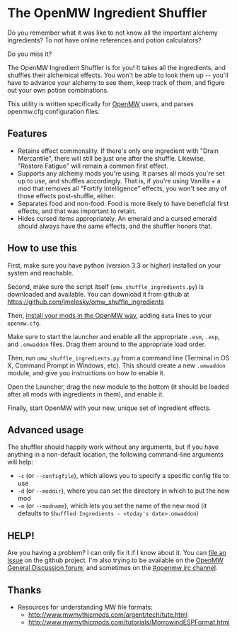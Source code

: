 # The OpenMW Ingredient Shuffler

Do you remember what it was like to not know all the important alchemy ingredients? To not have online references and potion calculators?

Do you miss it?

The OpenMW Ingredient Shuffler is for you! It takes all the ingredients, and shuffles their alchemical effects. You won't be able to look them up -- you'll have to advance your alchemy to see them, keep track of them, and figure out your own potion combinations.

This utility is written specifically for [OpenMW](http://openmw.org/) users, and parses openmw.cfg configuration files.

## Features

  - Retains effect commonality. If there's only one ingredient with "Drain Mercantile", there will still be just one after the shuffle. Likewise, "Restore Fatigue" will remain a common first effect.
  - Supports any alchemy mods you're using. It parses all mods you're set up to use, and shuffles accordingly. That is, if you're using Vanilla + a mod that removes all "Fortify Intelligence" effects, you won't see any of those effects post-shuffle, either.
  - Separates food and non-food. Food is more likely to have beneficial first effects, and that was important to retain.
  - Hides cursed items appropriately. An emerald and a cursed emerald should always have the same effects, and the shuffler honors that.

## How to use this

First, make sure you have python (version 3.3 or higher) installed on your system and reachable.

Second, make sure the script itself (`omw_shuffle_ingredients.py`) is downloaded and available. You can download it from github at https://github.com/jmelesky/omw_shuffle_ingredients

Then, [install your mods in the OpenMW way](https://openmw.readthedocs.io/en/latest/reference/modding/index.html), adding `data` lines to your `openmw.cfg`.

Make sure to start the launcher and enable all the appropriate `.esm`, `.esp`, and `.omwaddon` files. Drag them around to the appropriate load order.

Then, run `omw_shuffle_ingredients.py` from a command line (Terminal in OS X, Command Prompt in Windows, etc). This should create a new `.omwaddon` module, and give you instructions on how to enable it.

Open the Launcher, drag the new module to the bottom (it should be loaded after all mods with ingredients in them), and enable it.

Finally, start OpenMW with your new, unique set of ingredient effects.

## Advanced usage

The shuffler should happily work without any arguments, but if you have anything in a non-default location, the following command-line arguments will help:

  - `-c` (or `--configfile`), which allows you to specify a specific config file to use
  - `-d` (or `--moddir`), where you can set the directory in which to put the new mod
  - `-m` (or `--modname`), which lets you set the name of the new mod (it defaults to `Shuffled Ingredients - <today's date>.omwaddon`)

## HELP!

Are you having a problem? I can only fix it if I know about it. You can [file an issue](https://github.com/jmelesky/omw_shuffle_ingredients/issues) on the github project. I'm also trying to be available on the [OpenMW General Discussion forum](https://forum.openmw.org/viewforum.php?f=2), and sometimes on the [#openmw irc channel](https://webchat.freenode.net/?channels=openmw&uio=OT10cnVlde).

## Thanks

  * Resources for understanding MW file formats:
    * http://www.mwmythicmods.com/argent/tech/tute.html
    * http://www.mwmythicmods.com/tutorials/MorrowindESPFormat.html

